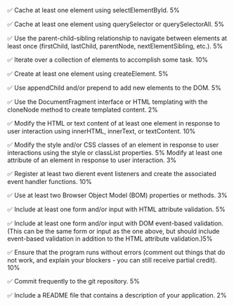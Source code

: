 &#9989; Cache at least one element using selectElementById. 5%

&#9989; Cache at least one element using querySelector or querySelectorAll. 5%

&#9989; Use the parent-child-sibling relationship to navigate between elements at least once (firstChild, lastChild, parentNode, nextElementSibling, etc.). 5%

&#9989; Iterate over a collection of elements to accomplish some task. 10%

&#9989; Create at least one element using createElement. 5%

&#9989; Use appendChild and/or prepend to add new elements to the DOM. 5%

&#9989; Use the DocumentFragment interface or HTML templating with the cloneNode method to create templated content.  2%

&#9989; Modify the HTML or text content of at least one element in response to user interaction using innerHTML, innerText, or textContent. 10%

&#9989; Modify the style and/or CSS classes of an element in response to user interactions using the style or classList properties. 5%
Modify at least one attribute of an element in response to user interaction. 3%

&#9989; Register at least two dierent event listeners and create the associated event handler functions. 10%

 &#9989; Use at least two Browser Object Model (BOM) properties or methods. 3%

&#9989; Include at least one form and/or input with HTML attribute validation. 5%

&#9989; Include at least one form and/or input with DOM event-based validation. (This can be the same form or input as the one above, but should include event-based validation in addition to the HTML attribute validation.)5%

&#9989; Ensure that the program runs without errors (comment out things that do not work, and explain your blockers - you can still receive partial credit). 10%

&#9989; Commit frequently to the git repository. 5%

&#9989; Include a README file that contains a description of your application. 2%


